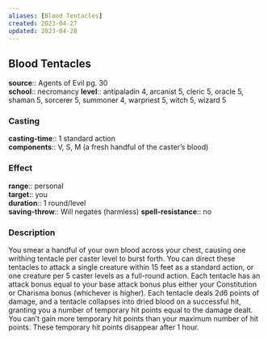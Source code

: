 ```yaml
---
aliases: [Blood Tentacles]
created: 2023-04-27
updated: 2023-04-28
---
```


## Blood Tentacles

**source**:: Agents of Evil pg. 30  
**school**:: necromancy
**level**:: antipaladin 4, arcanist 5, cleric 5, oracle 5, shaman 5, sorcerer 5, summoner 4, warpriest 5, witch 5, wizard 5

### Casting

**casting-time**:: 1 standard action  
**components**:: V, S, M (a fresh handful of the caster’s blood)

### Effect

**range**:: personal  
**target**:: you  
**duration**:: 1 round/level  
**saving-throw**:: Will negates (harmless)
**spell-resistance**:: no

### Description

You smear a handful of your own blood across your chest, causing one writhing tentacle per caster level to burst forth. You can direct these tentacles to attack a single creature within 15 feet as a standard action, or one creature per 5 caster levels as a full-round action. Each tentacle has an attack bonus equal to your base attack bonus plus either your Constitution or Charisma bonus (whichever is higher). Each tentacle deals 2d6 points of damage, and a tentacle collapses into dried blood on a successful hit, granting you a number of temporary hit points equal to the damage dealt. You can’t gain more temporary hit points than your maximum number of hit points. These temporary hit points disappear after 1 hour.
